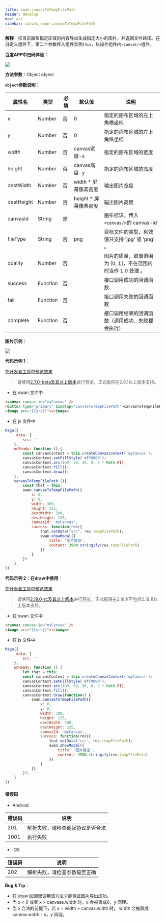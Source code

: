 ```yaml
---
title: swan.canvasToTempFilePath
header: develop
nav: api
sidebar: canvas_swan-canvasToTempFilePath
---
```


 

**解释**：把当前画布指定区域的内容导出生成指定大小的图片，并返回文件路径。在自定义组件下，第二个参数传入组件实例`this`，以操作组件内`<canvas/>`组件。


**百度APP中扫码体验：**

<img src="https://b.bdstatic.com/miniapp/assets/images/doc_demo/fragment_canvasToTempFilePath.png" class="demo-qrcode-image" />

**方法参数**：Object object

**`object`参数说明**：

|属性名 |类型  |必填 | 默认值 |说明|
|---- | ---- | ---- | ----|----|
|x	| Number | 否  |0| 指定的画布区域的左上角横坐标|
|y	| Number | 否  | 0| 指定的画布区域的左上角纵坐标|
|width	| Number | 否  | canvas宽度-x |指定的画布区域的宽度 |
|height	| Number | 否  | canvas高度-y | 指定的画布区域的高度 |
|destWidth	| Number | 否  |width * 屏幕像素密度| 输出图片宽度|
|destHeight	| Number | 否  |height * 屏幕像素密度| 输出图片高度 |
|canvasId	| String | 是  | | 画布标识，传入`<canvas/>`的 canvas-id|
|fileType	| String | 否  |png| 目标文件的类型，有效值只支持 'jpg' 或 'png' 。|
|quality	| Number | 否  | | 图片的质量，取值范围为 (0, 1]，不在范围内时当作 1.0 处理 。|
|success	| Function | 否  | | 接口调用成功的回调函数 |
|fail	| Function | 否  | |接口调用失败的回调函数 |
|complete	| Function | 否  | |接口调用结束的回调函数（调用成功、失败都会执行）|

**图片示例**：

<div class="m-doc-custom-examples">
    <div class="m-doc-custom-examples-correct">
        <img src="https://b.bdstatic.com/miniapp/images/canvasToTempFilePath.gif">
    </div>
    <div class="m-doc-custom-examples-correct">
        <img src=" ">
    </div>
    <div class="m-doc-custom-examples-correct">
        <img src=" ">
    </div>     
</div>

**代码示例 1**：

<a href="swanide://fragment/6558373f7fb39417072963fef3915f841574332412536" title="在开发者工具中预览效果" target="_self">在开发者工具中预览效果</a>

> 请使用[2.7.0-beta及其以上版本](https://smartprogram.baidu.com/docs/develop/devtools/history/)进行预览，正式版将在2.6.1以上版本支持。


* 在 swan 文件中

```html
<canvas canvas-id="myCanvas" />
<button type="primary" bindtap="canvasToTempFilePath">canvasToTempFilePath</button>
<image src="{{src}}"></image>
```

* 在 js 文件中

```js
Page({
     data: {
        src: ''
    },
    onReady: function () {
        const canvasContext = this.createCanvasContext('myCanvas');
        canvasContext.setFillStyle('#ff0000');
        canvasContext.arc(100, 50, 50, 0, 2 * Math.PI);
        canvasContext.fill();
        canvasContext.draw();
    },
    canvasToTempFilePath (){
        const that = this;
        swan.canvasToTempFilePath({
            x: 0,
            y: 0,
            width: 300,
            height: 225,
            destWidth: 300,
            destHeight: 225,
            canvasId: 'myCanvas',
            success: function(res){
                that.setData("src", res.tempFilePath);
                swan.showModal({
                    title: '图片路径',
                    content: JSON.stringify(res.tempFilePath)
                })
            }
        })
    }
})
```

**代码示例 2：在draw中使用**：

<a href="swanide://fragment/0052de94836ab84f999612f1ed7437de1574352005128" title="在开发者工具中预览效果" target="_self">在开发者工具中预览效果</a>

> 请使用[2.19.0-rc及其以上版本](https://smartprogram.baidu.com/docs/develop/devtools/history/)进行预览，正式版将在2.18.1(不包括2.18.1)以上版本支持。


* 在 swan 文件中

```html
<canvas canvas-id="myCanvas" />
<image src="{{src}}"></image>
```

* 在 js 文件中

```js
Page({
     data: {
        src: ''
    },
    onReady: function () {
        let that = this;
        const canvasContext = this.createCanvasContext('myCanvas');
        canvasContext.setFillStyle('#ff0000');
        canvasContext.arc(100, 50, 50, 0, 2 * Math.PI);
        canvasContext.fill();
        canvasContext.draw(function() {
            swan.canvasToTempFilePath({
                x: 0,
                y: 0,
                width: 300,
                height: 225,
                destWidth: 300,
                destHeight: 225,
                canvasId: 'myCanvas',
                success: function(res){
                    that.setData("src", res.tempFilePath);
                    swan.showModal({
                        title: '图片路径',
                        content: JSON.stringify(res.tempFilePath)
                    })
                }
            })
        });
    }
})
```



#### 错误码
* Andriod

|错误码|说明|
|--|--|
|201|解析失败，请检查调起协议是否合法|
|1001|执行失败|

* iOS

|错误码|说明|
|--|--|
|202|解析失败，请检查参数是否正确      |
 

 **Bug & Tip**：

* 在 draw 回调里调用该方法才能保证图片导出成功。
* 当 x < 0 或者 x > canvase.width 时，x 会被置成0，y 同理。
* 当 x 合法的前提下，若 x + width > canvas.width 时， width 会被置成 canvas.width - x，y 同理。


